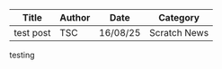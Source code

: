 | Title | Author | Date | Category |
|-------|--------|------|----------|
| test post | TSC | 16/08/25 | Scratch News |

testing&#x20;